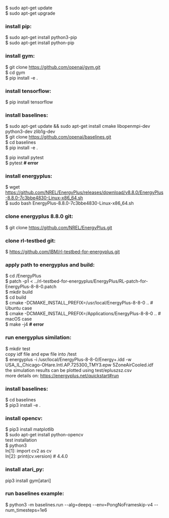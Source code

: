 $ sudo apt-get update  
$ sudo apt-get upgrade  

### install pip:  
$ sudo apt-get install python3-pip  
$ sudo apt-get install python-pip  

### install gym:  
$ git clone https://github.com/openai/gym.git  
$ cd gym  
$ pip install -e .  

### install tensorflow:  
$ pip install tensorflow  

### install baselines:  
$ sudo apt-get update && sudo apt-get install cmake libopenmpi-dev python3-dev zlib1g-dev  
$ git clone https://github.com/openai/baselines.git  
$ cd baselines  
$ pip install -e .  

$ pip install pytest  
$ pytest    __# error__  

### install energyplus:  
$ wget https://github.com/NREL/EnergyPlus/releases/download/v8.8.0/EnergyPlus-8.8.0-7c3bbe4830-Linux-x86_64.sh  
$ sudo bash EnergyPlus-8.8.0-7c3bbe4830-Linux-x86_64.sh  

### clone energyplus 8.8.0 git:  
$ git clone https://github.com/NREL/EnergyPlus.git  

### clone rl-testbed git:  
$ https://github.com/IBM/rl-testbed-for-energyplus.git  

### apply path to energyplus and build:  
$ cd <WORKING-DIRECTORY>/EnergyPlus  
$ patch -p1 < ../rl-testbed-for-energyplus/EnergyPlus/RL-patch-for-EnergyPlus-8-8-0.patch  
$ mkdir build  
$ cd build  
$ cmake -DCMAKE_INSTALL_PREFIX=/usr/local/EnergyPlus-8-8-0 ..    # Ubuntu case  
$ cmake -DCMAKE_INSTALL_PREFIX=/Applications/EnergyPlus-8-8-0 .. # macOS case  
$ make -j4    __# error__                                                                                          
                                                                                                                 
### run energyplus similation:  
$ mkdir test  
copy idf file and epw file into /test  
$ energyplus -i /usr/local/EnergyPlus-8-8-0/Energy+.idd -w USA_IL_Chicago-OHare.Intl.AP.725300_TMY3.epw 5ZoneAirCooled.idf  
the simulation results can be plotted using test/epluszsz.csv  
more details on: https://energyplus.net/quickstart#run  


### install baselines:  
$ cd baselines  
$ pip3 install -e .  

### install opencv:  
$ pip3 install matplotlib   
$ sudo apt-get install python-opencv  
test installation  
$ python3    
In[1]: import cv2 as cv  
In[2]: print(cv.version) # 4.4.0  

### install atari_py:  
pip3 install gym[atari]  

### run baselines example:  
$ python3 -m baselines.run --alg=deepq --env=PongNoFrameskip-v4 --num_timesteps=1e6  
